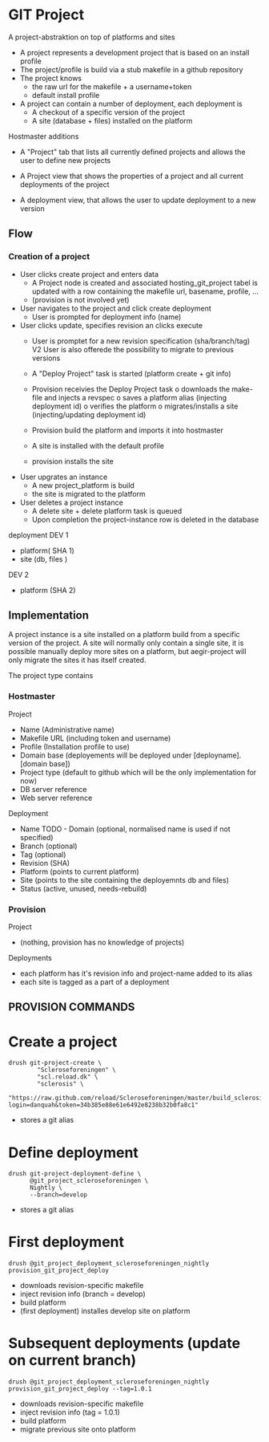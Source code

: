 # GIT Project #

A project-abstraktion on top of platforms and sites
* A project represents a development project that is based on an install profile
* The project/profile is build via a stub makefile in a github repository
* The project knows
  - the raw url for the makefile + a username+token
  - default install profile
* A project can contain a number of deployment, each deployment is
  - A checkout of a specific version of the project
  - A site (database + files) installed on the platform

Hostmaster additions

* A "Project" tab that lists all currently defined projects and allows the user to
  define new projects

* A Project view that shows the properties of a project and all current deployments
  of the project

* A deployment view, that allows the user to update deployment to a new version

Flow
----
### Creation of a project
* User clicks create project and enters data
  - A Project node is created and associated hosting_git_project tabel is updated
    with a row containing the makefile url, basename, profile, ...
  - (provision is not involved yet)
* User navigates to the project and click create deployment
  - User is prompted for deployment info (name)
* User clicks update, specifies revision an clicks execute
  - User is promptet for a new revision specification (sha/branch/tag)
  V2 User is also offerede the possibility to migrate to previous versions
  - A "Deploy Project" task is started (platform create + git info)
  - Provision receivies the Deploy Project task
    o downloads the make-file and injects a revspec
    o saves a platform alias (injecting deployment id)
    o verifies the platform
    o migrates/installs a site (injecting/updating deployment id)

  - Provision build the platform and imports it into hostmaster
  - A site is installed with the default profile
  - provision installs the site
* User upgrates an instance
  - A new project_platform is build
  - the site is migrated to the platform
* User deletes a project instance
  - A delete site + delete platform task is queued
  - Upon completion the project-instance row is deleted in the database



deployment DEV 1
- platform( SHA 1)
- site (db, files )

DEV 2
- platform (SHA 2)


Implementation
--------------
A project instance is a site installed on a platform build from a specific version
of the project. A site will normally only contain a single site, it is possible
manually deploy more sites on a platform, but aegir-project will only migrate
the sites it has itself created.

The project type contains


### Hostmaster
Project
- Name (Administrative name)
- Makefile URL (including token and username)
- Profile (Installation profile to use)
- Domain base (deployements will be deployed under [deployname].[domain base])
- Project type (default to github which will be the only implementation for now)
- DB server reference
- Web server reference

Deployment
- Name
TODO - Domain (optional, normalised name is used if not specified)
- Branch (optional)
- Tag (optional)
- Revision (SHA)
- Platform (points to current platform)
- Site (points to the site containing the deployemnts db and files)
- Status (active, unused, needs-rebuild)


### Provision
Project
- (nothing, provision has no knowledge of projects)


Deployments
- each platform has it's revision info and project-name added to its alias
- each site is tagged as a part of a deployment


PROVISION COMMANDS
------------------


# Create a project #
    drush git-project-create \
            "Scleroseforeningen" \
            "scl.reload.dk" \
            "sclerosis" \
            "https://raw.github.com/reload/Scleroseforeningen/master/build_sclerosis.make?login=danquah&token=34b385e88e61e6492e8238b32b0fa8c1"
  - stores a git alias

# Define deployment #
    drush git-project-deployment-define \
          @git_project_scleroseforeningen \
          Nightly \
          --branch=develop 
  - stores a git alias

# First deployment #
    drush @git_project_deployment_scleroseforeningen_nightly provision_git_project_deploy
  - downloads revision-specific makefile
  - inject revision info (branch = develop)
  - build platform
  - (first deployment) installes develop site on platform

# Subsequent deployments (update on current branch) #
    drush @git_project_deployment_scleroseforeningen_nightly provision_git_project_deploy --tag=1.0.1
  - downloads revision-specific makefile
  - inject revision info (tag = 1.0.1)
  - build platform
  - migrate previous site onto platform

